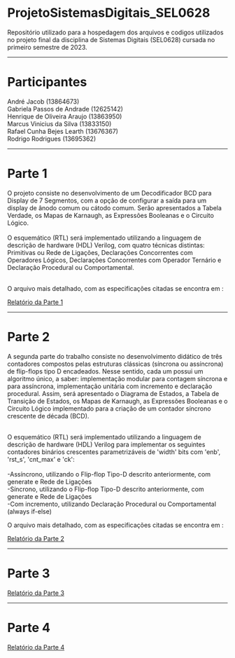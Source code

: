<h1>ProjetoSistemasDigitais_SEL0628</h1>

Repositório utilizado para a hospedagem dos arquivos e codigos utilizados no projeto final da disciplina de Sistemas Digitais (SEL0628) cursada no primeiro semestre de 2023.

<hr>

<h1>Participantes</h1>

André Jacob (13864673) <br>
Gabriela Passos de Andrade (12625142) <br>
Henrique de Oliveira Araujo (13863950) <br>
Marcus Vinicius da Silva (13833150) <br>
Rafael Cunha Bejes Learth (13676367) <br>
Rodrigo Rodrigues (13695362) <br>

<hr>

<h1>Parte 1</h1>
O projeto consiste no desenvolvimento de um Decodificador BCD para Display de 7 Segmentos, com a opção de configurar a saída para um display de ânodo comum ou cátodo comum. Serão apresentados a Tabela Verdade, os Mapas de Karnaugh, as Expressões Booleanas e o Circuito Lógico. <br> <br>
O esquemático (RTL) será implementado utilizando a linguagem de descrição de hardware (HDL) Verilog, com quatro técnicas distintas: Primitivas ou Rede de Ligações, Declarações Concorrentes com Operadores Lógicos, Declarações Concorrentes com Operador Ternário e Declaração Procedural ou Comportamental. <br><br>

O arquivo mais detalhado, com as especificações citadas se encontra em : <br>

[Relatório da Parte 1](https://github.com/RodrigoRCZ/ProjetoSistemasDigitais_SEL0628/tree/main/Parte_1)

<hr>

<h1>Parte 2</h1>
A segunda parte do trabalho consiste no desenvolvimento didático de três contadores compostos pelas estruturas clássicas (síncrona ou assíncrona) de flip-flops tipo D encadeados. Nesse sentido, cada um possui um algoritmo único, a saber: implementação modular para contagem síncrona e para assíncrona, implementação unitária com incremento e declaração procedural. Assim, será apresentado o Diagrama de Estados, a Tabela de Transição de Estados, os Mapas de Karnaugh, as Expressões Booleanas e o Circuito Lógico implementado para a criação de um contador síncrono crescente de década (BCD).<br> <br>

O esquemático (RTL) será implementado utilizando a linguagem de descrição de hardware (HDL) Verilog para implementar os seguintes contadores binários crescentes parametrizáveis de 'width' bits com 'enb', 'rst_s', 'cnt_max' e 'ck':<br> <br>
-Assíncrono, utilizando o Flip-flop Tipo-D descrito anteriormente, com generate e Rede de Ligações<br>
-Síncrono, utilizando o Flip-flop Tipo-D descrito anteriormente, com generate e Rede de Ligações<br>
-Com incremento, utilizando Declaração Procedural ou Comportamental (always if-else)<br>

O arquivo mais detalhado, com as especificações citadas se encontra em : <br>

[Relatório da Parte 2](https://github.com/RodrigoRCZ/ProjetoSistemasDigitais_SEL0628/tree/main/Parte_2)

<hr>

<h1>Parte 3</h1>

[Relatório da Parte 3](https://github.com/RodrigoRCZ/ProjetoSistemasDigitais_SEL0628/tree/main/Parte_3)

<hr>

<h1>Parte 4</h1>

[Relatório da Parte 4](https://github.com/RodrigoRCZ/ProjetoSistemasDigitais_SEL0628/tree/main/Parte_4)
